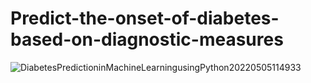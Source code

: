 # Predict-the-onset-of-diabetes-based-on-diagnostic-measures
![DiabetesPredictioninMachineLearningusingPython20220505114933](https://github.com/TahalSingh/Predict-the-onset-of-diabetes-based-on-diagnostic-measures/assets/136457495/0593df4b-6a0a-4c1d-aba0-21b7db84742a)
